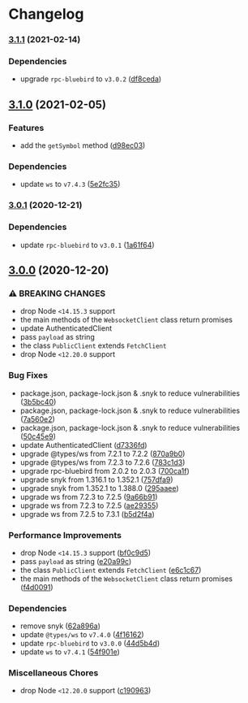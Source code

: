 # Changelog

### [3.1.1](https://github.com/vansergen/gemini-node-api/compare/v3.1.0...v3.1.1) (2021-02-14)

### Dependencies

- upgrade `rpc-bluebird` to `v3.0.2` ([df8ceda](https://github.com/vansergen/gemini-node-api/commit/df8ceda00ec70a249100ecf0a2adf1f07920e004))

## [3.1.0](https://github.com/vansergen/gemini-node-api/compare/v3.0.1...v3.1.0) (2021-02-05)

### Features

- add the `getSymbol` method ([d98ec03](https://github.com/vansergen/gemini-node-api/commit/d98ec03d48fcff7d58cd5b2dc928db4eb990d08b))

### Dependencies

- update `ws` to `v7.4.3` ([5e2fc35](https://github.com/vansergen/gemini-node-api/commit/5e2fc355a77bf040ed6475562e54d4137ae19261))

### [3.0.1](https://github.com/vansergen/gemini-node-api/compare/v3.0.0...v3.0.1) (2020-12-21)

### Dependencies

- update `rpc-bluebird` to `v3.0.1` ([1a61f64](https://github.com/vansergen/gemini-node-api/commit/1a61f646bf2980a508fbf8980f9eb99a62242ffa))

## [3.0.0](https://github.com/vansergen/gemini-node-api/compare/v2.1.0...v3.0.0) (2020-12-20)

### ⚠ BREAKING CHANGES

- drop Node `<14.15.3` support
- the main methods of the `WebsocketClient` class return promises
- update AuthenticatedClient
- pass `payload` as string
- the class `PublicClient` extends `FetchClient`
- drop Node `<12.20.0` support

### Bug Fixes

- package.json, package-lock.json & .snyk to reduce vulnerabilities ([3b5bc40](https://github.com/vansergen/gemini-node-api/commit/3b5bc4029e39154286d4828922898c5fd3e1f572))
- package.json, package-lock.json & .snyk to reduce vulnerabilities ([7a560e2](https://github.com/vansergen/gemini-node-api/commit/7a560e2147f84fd1775b6a8f5282c4a65aca3a0e))
- package.json, package-lock.json & .snyk to reduce vulnerabilities ([50c45e9](https://github.com/vansergen/gemini-node-api/commit/50c45e9325913a8f3dfa26941390dac7d44d40a5))
- update AuthenticatedClient ([d7336fd](https://github.com/vansergen/gemini-node-api/commit/d7336fdb4989ffa7b220715d54acd8af94fcae6d))
- upgrade @types/ws from 7.2.1 to 7.2.2 ([870a9b0](https://github.com/vansergen/gemini-node-api/commit/870a9b0a0f36433893f7f6e2fb227cb759787542))
- upgrade @types/ws from 7.2.3 to 7.2.6 ([783c1d3](https://github.com/vansergen/gemini-node-api/commit/783c1d3c23973466ed76001c927b39faac33d87b))
- upgrade rpc-bluebird from 2.0.2 to 2.0.3 ([700ca1f](https://github.com/vansergen/gemini-node-api/commit/700ca1f6bb904f01f94155fcf87c2e9f7ebab004))
- upgrade snyk from 1.316.1 to 1.352.1 ([757dfa9](https://github.com/vansergen/gemini-node-api/commit/757dfa955bb2fb9452694916812f9321a92d15cb))
- upgrade snyk from 1.352.1 to 1.388.0 ([295aaee](https://github.com/vansergen/gemini-node-api/commit/295aaee5adb358092d87c7accc0cb5a0a0c4d335))
- upgrade ws from 7.2.3 to 7.2.5 ([9a66b91](https://github.com/vansergen/gemini-node-api/commit/9a66b917527cb11a422418854abe6e9a4f4a2a7f))
- upgrade ws from 7.2.3 to 7.2.5 ([ae29355](https://github.com/vansergen/gemini-node-api/commit/ae29355c533cdace98398e5914cc97cdbf47183a))
- upgrade ws from 7.2.5 to 7.3.1 ([b5d2f4a](https://github.com/vansergen/gemini-node-api/commit/b5d2f4a5236c1aa5567be9469da98390bff0ba8c))

### Performance Improvements

- drop Node `<14.15.3` support ([bf0c9d5](https://github.com/vansergen/gemini-node-api/commit/bf0c9d5b6bee4155237b6e7060893774b7d5ad9c))
- pass `payload` as string ([e20a99c](https://github.com/vansergen/gemini-node-api/commit/e20a99c8e1a92c2f46ef4d36ad788d658bbbc276))
- the class `PublicClient` extends `FetchClient` ([e6c1c67](https://github.com/vansergen/gemini-node-api/commit/e6c1c67b900f4daa8aee276868e772f7fb34f6a7))
- the main methods of the `WebsocketClient` class return promises ([f4d0091](https://github.com/vansergen/gemini-node-api/commit/f4d009179eff15e50303c5eae9271f515015b9b6))

### Dependencies

- remove snyk ([62a896a](https://github.com/vansergen/gemini-node-api/commit/62a896a23899360a31585fb831a9e60ee86dba44))
- update `@types/ws` to `v7.4.0` ([4f16162](https://github.com/vansergen/gemini-node-api/commit/4f161629749edee51f942875e1a795e924fcf35c))
- update `rpc-bluebird` to `v3.0.0` ([44d5b4d](https://github.com/vansergen/gemini-node-api/commit/44d5b4d35cec2217c7244e43601dadea2b44cd2b))
- update `ws` to `v7.4.1` ([54f901e](https://github.com/vansergen/gemini-node-api/commit/54f901efa3218be1e10c097b6b320547d422c6a8))

### Miscellaneous Chores

- drop Node `<12.20.0` support ([c190963](https://github.com/vansergen/gemini-node-api/commit/c190963227124d8c90e5e875e9efb6a41f03b25d))
